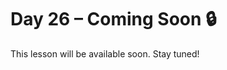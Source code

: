 # Day 26 – Coming Soon 🔒

This lesson will be available soon. Stay tuned!

<!-- If you're contributing, add diagrams to: ../assets/day26.png -->
